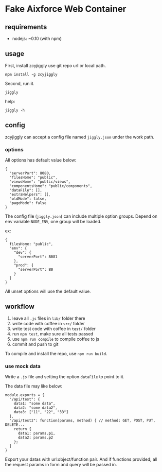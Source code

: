# Fake Aixforce Web Container

## requirements

- nodejs: ~0.10 (with npm)

## usage

First, install zcyjiggly use git repo url or local path.

`npm install -g zcyjiggly`

Second, run it.

`jiggly`

help:

`jiggly -h`

## config

zcyjiggly can accept a config file named `jiggly.json` under the work path.

### options

All options has default value below:

    {
      "serverPort": 8080,
      "filesHome": "public",
      "viewsHome": "public/views",
      "componentsHome": "public/components",
      "dataFile": [],
      "extraHelpers": [],
      "oldMode": false,
      "pageMode": false
    }

The config file (`jiggly.json`) can include multiple option groups. Depend on env variable `NODE_ENV`, one group will be loaded.

ex:

    {
      filesHome: "public",
      "env": {
        "dev": {
          "serverPort": 8081
        },
        "prod": {
          "serverPort": 80
        }
      }
    }

All unset options will use the default value.

## workflow

1. leave all `.js` files in `lib/` folder there
2. write code with coffee in `src/` folder
3. write test code with coffee in `test/` folder
4. run `npm test`, make sure all tests passed
5. use `npm run compile` to compile coffee to js
6. commit and push to git

To compile and install the repo, use `npm run build`.

### use mock data

Write a `.js` file and setting the option `dataFile` to point to it.

The data file may like below:

    module.exports = {
      "/api/test": {
        data1: "some data",
        data2: "some data2",
        data3: ["11", "22", "33"]
      },
      "/api/test2": function(params, method) { // method: GET, POST, PUT, DELETE...
        return {
          data1: params.p1,
          data2: params.p2
        };
      }
    }

Export your datas with url:object/function pair. And if functions provided, all the request params in form and query will be passed in.
